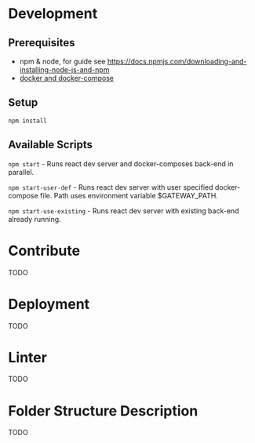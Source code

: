 # Development

## Prerequisites
* npm & node, for guide see https://docs.npmjs.com/downloading-and-installing-node-js-and-npm
* [docker and docker-compose](https://docs.docker.com/install/linux/docker-ce/ubuntu/)

## Setup
`npm install`

## Available Scripts
`npm start` - Runs react dev server and docker-composes back-end in parallel.

`npm start-user-def` - Runs react dev server with user specified docker-compose file. Path uses environment variable $GATEWAY_PATH.

`npm start-use-existing` - Runs react dev server with existing back-end already running.

# Contribute
TODO

# Deployment
TODO

# Linter
TODO

# Folder Structure Description
TODO
